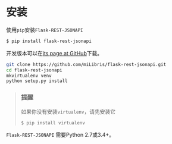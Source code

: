# 安装

使用`pip`安装`Flask-REST-JSONAPI`

```bash
$ pip install flask-rest-jsonapi
```



开发版本可以在[its page at GitHub](https://github.com/miLibris/flask-rest-jsonapi)下载。

```bash
git clone https://github.com/miLibris/flask-rest-jsonapi.git
cd flask-rest-jsonapi
mkvirtualenv venv
python setup.py install
```

> 	### 提醒
>
> 	如果你没有安装`virtualenv`，请先安装它
>
> 	```bash
> 	$ pip install virtualenv
> 	```



`Flask-REST-JSONAPI` 需要Python 2.7或3.4+。
